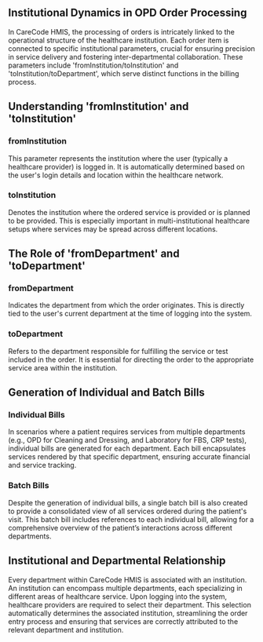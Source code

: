 ## Institutional Dynamics in OPD Order Processing
In CareCode HMIS, the processing of orders is intricately linked to the operational structure of the healthcare institution. Each order item is connected to specific institutional parameters, crucial for ensuring precision in service delivery and fostering inter-departmental collaboration. These parameters include 'fromInstitution/toInstitution' and 'toInstitution/toDepartment', which serve distinct functions in the billing process.

## Understanding 'fromInstitution' and 'toInstitution'
### fromInstitution
This parameter represents the institution where the user (typically a healthcare provider) is logged in. It is automatically determined based on the user's login details and location within the healthcare network.
### toInstitution
Denotes the institution where the ordered service is provided or is planned to be provided. This is especially important in multi-institutional healthcare setups where services may be spread across different locations.

## The Role of 'fromDepartment' and 'toDepartment'
### fromDepartment
Indicates the department from which the order originates. This is directly tied to the user's current department at the time of logging into the system.
### toDepartment
Refers to the department responsible for fulfilling the service or test included in the order. It is essential for directing the order to the appropriate service area within the institution.

## Generation of Individual and Batch Bills
### Individual Bills
In scenarios where a patient requires services from multiple departments (e.g., OPD for Cleaning and Dressing, and Laboratory for FBS, CRP tests), individual bills are generated for each department. Each bill encapsulates services rendered by that specific department, ensuring accurate financial and service tracking.
### Batch Bills
Despite the generation of individual bills, a single batch bill is also created to provide a consolidated view of all services ordered during the patient's visit. This batch bill includes references to each individual bill, allowing for a comprehensive overview of the patient’s interactions across different departments.

## Institutional and Departmental Relationship
Every department within CareCode HMIS is associated with an institution. An institution can encompass multiple departments, each specializing in different areas of healthcare service.
Upon logging into the system, healthcare providers are required to select their department. This selection automatically determines the associated institution, streamlining the order entry process and ensuring that services are correctly attributed to the relevant department and institution.
